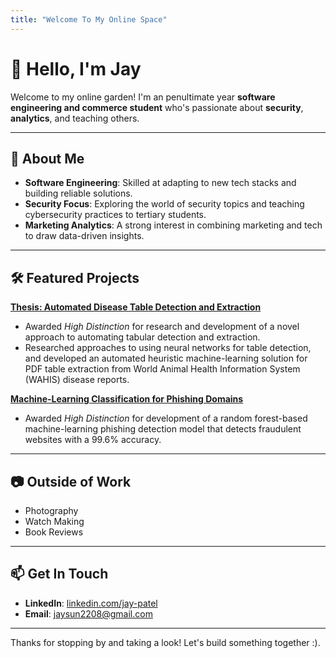 ```yaml
---
title: "Welcome To My Online Space"
---
```


# 👋 Hello, I'm Jay

Welcome to my online garden! I'm an penultimate year **software engineering and commerce student** who's passionate about **security**, **analytics**, and teaching others.

---

## 🚀 About Me
- **Software Engineering**: Skilled at adapting to new tech stacks and building reliable solutions.
- **Security Focus**: Exploring the world of security topics and teaching cybersecurity practices to tertiary students.
- **Marketing Analytics**: A strong interest in combining marketing and tech to draw data-driven insights.

---

## 🛠 Featured Projects

[**Thesis: Automated Disease Table Detection and Extraction**](Automated%20Table%20Detection%20&%20Extraction%20From%20PDF%20Disease%20Reports)
- Awarded *High Distinction* for research and development of a novel approach to automating tabular detection and extraction. 
- Researched approaches to using neural networks for table detection, and developed an automated heuristic machine-learning solution for PDF table extraction from World Animal Health Information System (WAHIS) disease reports.

[**Machine-Learning Classification for Phishing Domains**](Phishing%20Detection%20Using%20Machine-Learning.md)
- Awarded *High Distinction* for development of a random forest-based machine-learning phishing detection model that detects fraudulent websites with a 99.6% accuracy.

---

## 📷 Outside of Work

- Photography
- Watch Making
- Book Reviews

---

## 📫 Get In Touch
- **LinkedIn**: [linkedin.com/jay-patel](https://www.linkedin.com/in/jay-patel-50ab23166/)
- **Email**: [jaysun2208@gmail.com](mailto:jaysun2208@gmail.com)

---

Thanks for stopping by and taking a look! Let's build something together :).
